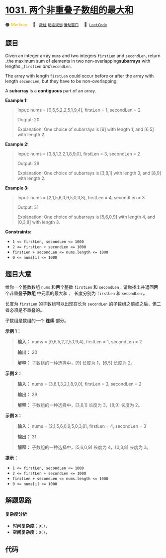 # [1031. 两个非重叠子数组的最大和](https://leetcode.com/problems/maximum-sum-of-two-non-overlapping-subarrays)

🟠 <font color=#ffb800>Medium</font>&emsp; 🔖&ensp; [`数组`](/outline/tag/array.md) [`动态规划`](/outline/tag/dynamic-programming.md) [`滑动窗口`](/outline/tag/sliding-window.md)&emsp; 🔗&ensp;[`LeetCode`](https://leetcode.com/problems/maximum-sum-of-two-non-overlapping-subarrays)

## 题目

Given an integer array `nums` and two integers `firstLen` and `secondLen`,
return _the maximum sum of elements in two non-overlapping**subarrays** with
lengths _`firstLen` _and_`secondLen`.

The array with length `firstLen` could occur before or after the array with
length `secondLen`, but they have to be non-overlapping.

A **subarray** is a **contiguous** part of an array.



**Example 1:**

> Input: nums = [0,6,5,2,2,5,1,9,4], firstLen = 1, secondLen = 2
> 
> Output: 20
> 
> Explanation: One choice of subarrays is [9] with length 1, and [6,5] with length 2.

**Example 2:**

> Input: nums = [3,8,1,3,2,1,8,9,0], firstLen = 3, secondLen = 2
> 
> Output: 29
> 
> Explanation: One choice of subarrays is [3,8,1] with length 3, and [8,9] with length 2.

**Example 3:**

> Input: nums = [2,1,5,6,0,9,5,0,3,8], firstLen = 4, secondLen = 3
> 
> Output: 31
> 
> Explanation: One choice of subarrays is [5,6,0,9] with length 4, and [0,3,8] with length 3.

**Constraints:**

  * `1 <= firstLen, secondLen <= 1000`
  * `2 <= firstLen + secondLen <= 1000`
  * `firstLen + secondLen <= nums.length <= 1000`
  * `0 <= nums[i] <= 1000`


## 题目大意

给你一个整数数组 `nums` 和两个整数 `firstLen` 和 `secondLen`，请你找出并返回两个非重叠**子数组** 中元素的最大和 _，_
长度分别为 `firstLen` 和 `secondLen` 。

长度为 `firstLen` 的子数组可以出现在长为 `secondLen` 的子数组之前或之后，但二者必须是不重叠的。

子数组是数组的一个 **连续** 部分。



**示例 1：**

> 
> 
> 
> 
> 
> **输入：** nums = [0,6,5,2,2,5,1,9,4], firstLen = 1, secondLen = 2
> 
> **输出：** 20
> 
> **解释：** 子数组的一种选择中，[9] 长度为 1，[6,5] 长度为 2。
> 
> 

**示例 2：**

> 
> 
> 
> 
> 
> **输入：** nums = [3,8,1,3,2,1,8,9,0], firstLen = 3, secondLen = 2
> 
> **输出：** 29
> 
> **解释：** 子数组的一种选择中，[3,8,1] 长度为 3，[8,9] 长度为 2。
> 
> 

**示例 3：**

> 
> 
> 
> 
> 
> **输入：** nums = [2,1,5,6,0,9,5,0,3,8], firstLen = 4, secondLen = 3
> 
> **输出：** 31
> 
> **解释：** 子数组的一种选择中，[5,6,0,9] 长度为 4，[0,3,8] 长度为 3。
> 
> 



**提示：**

  * `1 <= firstLen, secondLen <= 1000`
  * `2 <= firstLen + secondLen <= 1000`
  * `firstLen + secondLen <= nums.length <= 1000`
  * `0 <= nums[i] <= 1000`


## 解题思路

#### 复杂度分析

- **时间复杂度**：`O()`，
- **空间复杂度**：`O()`，

## 代码

```javascript

```